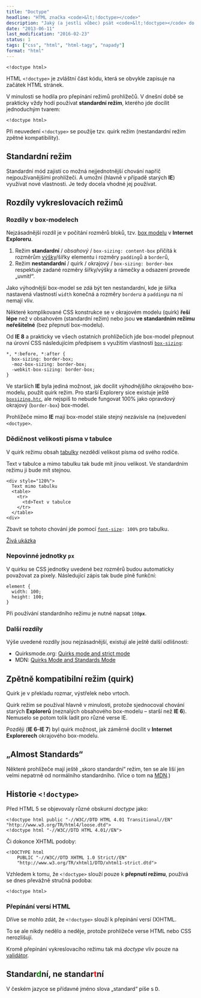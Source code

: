 ```yaml
---
title: "Doctype"
headline: "HTML značka <code>&lt;!doctype></code>"
description: "Jaký (a jestli vůbec) psát <code>&lt;!doctype></code> do stránky?"
date: "2013-06-11"
last_modification: "2016-02-23"
status: 1
tags: ["css", "html", "html-tagy", "napady"]
format: "html"
---
```


<pre><code>&lt;!doctype html></code></pre>

<p>HTML <code>&lt;!doctype></code> je zvláštní část kódu, která se obvykle zapisuje na začátek HTML stránek.</p>

<p>V minulosti se hodila pro přepínání režimů prohlížečů. V dnešní době se prakticky vždy hodí používat <b>standardní režim</b>, kterého jde docílit jednoduchým tvarem:</p>

<pre><code>&lt;!doctype html></code></pre>



<p>Při neuvedení <code>&lt;!doctype></code> se použije tzv. quirk režim (nestandardní režim zpětné kompatibility).</p>



<h2 id=standardni>Standardní režim</h2>

<p>Standardní mód zajistí co možná nejjednotnější chování napříč nejpoužívanějšími prohlížeči. A umožní (hlavně v případě starých <b>IE</b>) využívat nové vlastnosti. Je tedy docela vhodné jej používat.</p>




<h2 id="rozdily">Rozdíly vykreslovacích režimů</h2>


<h3>Rozdíly v box-modelech</h3>

<p>Nejzásadnější rozdíl je v počítání rozměrů bloků, tzv. <a href="/box-model">box modelu</a> v <b>Internet Exploreru</b>.</p>

<ol>
  <li>Režim <b>standardní</b> / <i>obsahový</i> / <code>box-sizing: content-box</code> přičítá k rozměrům <a href="/height">výšky</a>/šířky elementu i rozměry <code>padding</code>ů a <code>border</code>ů,</li>
  <li>Režim <b>nestandardní</b> / quirk / okrajový / <code>box-sizing: border-box</code> respektuje zadané rozměry šířky/výšky a rámečky a odsazení provede „uvnitř“.</li>
</ol>



<p>Jako výhodnější box-model se zdá být ten nestandardní, kde je šířka nastavená vlastností <code>width</code> konečná a rozměry <code>border</code>u a <code>padding</code>u na ní nemají vliv.</p>

<p>Některé komplikované CSS konstrukce se v okrajovém modelu (quirk) <b>řeší lépe</b> než v obsahovém (standardní režim) nebo jsou <b>ve standardním režimu neřešitelné</b> (bez přepnutí box-modelu).</p>

<p>Od <b>IE 8</b> a prakticky ve všech ostatních prohlížečích jde box-model přepnout na úrovní CSS následujícím předpisem s využitím vlastnosti <a href="/box-sizing"><code>box-sizing</code></a>:</p>

<pre><code>*, *:before, *:after {
  box-sizing: border-box;
  -moz-box-sizing: border-box;
  -webkit-box-sizing: border-box;
}
</code></pre>







<p>Ve starších <b>IE</b> byla jediná možnost, jak docílit <i>výhodnějšího</i> okrajového box-modelu, použít quirk režim. Pro starší Explorery sice existuje ještě <code><a href="https://github.com/Schepp/box-sizing-polyfill">boxsizing.htc</a></code>, ale nejspíš to nebude fungovat 100% jako opravdový okrajový (<code>border-box</code>) box-model.</p>

<p>Prohlížeče mimo <b>IE</b> mají box-model stále stejný nezávisle na (ne)uvedení <code>&lt;doctype></code>.</p>


<h3 id="dedicnost-pisma">Dědičnost velikosti písma v tabulce</h3>

<p>V quirk režimu obsah <a href="/html-tabulky">tabulky</a> nezdědí velikost písma od svého rodiče.</p>

<p>Text v tabulce a mimo tabulku tak bude mít jinou velikost. Ve standardním režimu ji bude mít stejnou.</p>

<pre><code>&lt;div style="120%">
  Text mimo tabulku
  &lt;table>
    &lt;tr>
      &lt;td>Text v tabulce
    &lt;/tr>
  &lt;/table>
&lt;div></code></pre>








<p>Zbavit se tohoto chování jde pomocí <code><a href="/font#size">font-size</a>: 100%</code> pro tabulku.</p>

<p><a href="https://kod.djpw.cz/cuub">Živá ukázka</a></p>




<h3 id="jednotky">Nepovinné jednotky <code>px</code></h3>

<p>V quirku se CSS jednotky uvedené bez rozměrů budou automaticky považovat za pixely. Následující zápis tak bude plně funkční:</p>

<pre><code>element {
  width: 100;
  height: 100;
}</code></pre>



<p>Při používání standardního režimu je nutné napsat <code>100<b>px</b></code>.</p>




<h3 id="dalsi">Další rozdíly</h3>

<p>Výše uvedené rozdíly jsou nejzásadnější, existují ale ještě další odlišnosti:</p>

<div class="external-content">
  <ul>
    <li>Quirksmode.org: <a href="http://www.quirksmode.org/css/quirksmode.html">Quirks mode and strict mode</a></li>
    <li>MDN: <a href="https://developer.mozilla.org/en-US/docs/Quirks_Mode_and_Standards_Mode">Quirks Mode and Standards Mode</a></li>
  </ul>
</div>



<h2 id=quirk>Zpětně kompatibilní režim (quirk)</h2>

<p>Quirk je v překladu rozmar, výstřelek nebo vrtoch.</p>

<p>Quirk režim se používal hlavně v minulosti, protože sjednocoval chování starých <b>Explorerů</b> (neznalých obsahového box-modelu – starší než <b>IE 6</b>). Nemuselo se potom tolik ladit pro různé verse IE.</p>

<p>Později (<b>IE 6</b>–<b>IE 7</b>) byl quirk možnost, jak záměrně docílit v <b>Internet Explorerech</b> okrajového box-modelu.</p>

<p></p>



<h2 id=as>„Almost Standards“</h2>

<p>Některé prohlížeče mají ještě „skoro standardní“ režim, ten se ale liší jen velmi nepatrně od normálního standardního. (Více o tom na <a href="https://developer.mozilla.org/en-US/docs/Gecko's_Almost_Standards_Mode">MDN</a>.)

  
  
<h2 id="historie">Historie <code>&lt;!doctype></code></h2>

<p>Před HTML 5 se objevovaly různé obskurní <i>doctype</i> jako:
<pre><code>&lt;!doctype html public "-//W3C//DTD HTML 4.01 Transitional//EN" "http://www.w3.org/TR/html4/loose.dtd">
&lt;!doctype html "-//W3C//DTD HTML 4.01//EN"></code></pre>





<p>Či dokonce XHTML podoby:</p>

<pre><code>&lt;!DOCTYPE html
    PUBLIC "-//W3C//DTD XHTML 1.0 Strict//EN"
    "http://www.w3.org/TR/xhtml1/DTD/xhtml1-strict.dtd"></code></pre>





<p>Vzhledem k tomu, že <code>&lt;!doctype></code> slouží pouze k <b>přepnutí režimu</b>, používá se dnes převážně stručná podoba:</p>

<pre><code>&lt;!doctype html></code></pre>
  


<h3 id="prepinani-versi">Přepínání versí HTML</h3>

<p>Dříve se mohlo zdát, že <code>&lt;!doctype></code> slouží k přepínání versí (X)HTML.</p>

<p>To se ale nikdy nedělo a neděje, protože prohlížeče verse HTML nebo CSS nerozlišují.</p>

<p>Kromě přepínání vykreslovacího režimu tak má <i>doctype</i> vliv pouze na <a href="/validita">validátor</a>.</p>


  
<h2 id=pravopis>Standar<font color=green>d</font>ní, ne standar<font color=red>t</font>ní</h2>

<p>V českém jazyce se přídavné jméno slova „standard“ píše s <kbd>D</kbd>.